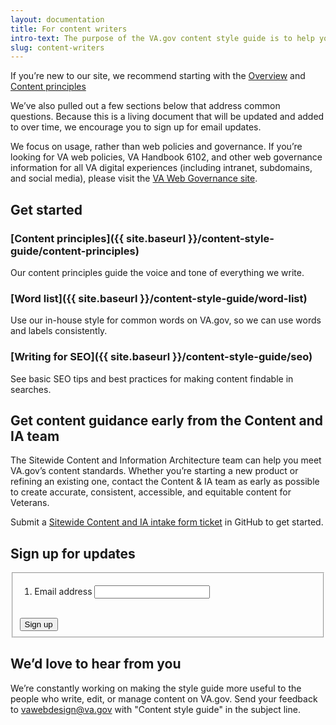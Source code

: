 ```yaml
---
layout: documentation
title: For content writers
intro-text: The purpose of the VA.gov content style guide is to help you create better content, not better bureaucracy. 
slug: content-writers
---
```


If you’re new to our site, we recommend starting with the <a href="{{ site.baseurl }}/content-style-guide/">Overview</a> and <a href="{{ site.baseurl }}/content-style-guide/content-principles">Content principles</a>

We’ve also pulled out a few sections below that address common questions. Because this is a living document that will be updated and added to over time, we encourage you to sign up for email updates.

We focus on usage, rather than web policies and governance. If you’re looking for VA web policies, VA Handbook 6102, and other web governance information for all VA digital experiences (including intranet, subdomains, and social media), please visit the [VA Web Governance site](https://digital.va.gov/web-governance/).

## Get started

### [Content principles]({{ site.baseurl }}/content-style-guide/content-principles)

Our content principles guide the voice and tone of everything we write.

### [Word list]({{ site.baseurl }}/content-style-guide/word-list)

Use our in-house style for common words on VA.gov, so we can use words and labels consistently.

### [Writing for SEO]({{ site.baseurl }}/content-style-guide/seo)

See basic SEO tips and best practices for making content findable in searches.

## Get content guidance early from the Content and IA team

The Sitewide Content and Information Architecture team can help you meet VA.gov’s content standards. Whether you’re starting a new product or refining an existing one, contact the Content &amp; IA team as early as possible to create accurate, consistent, accessible, and equitable content for Veterans.

Submit a [Sitewide Content and IA intake form ticket](https://github.com/department-of-veterans-affairs/va.gov-team/issues/new?assignees=RLHecht%2C+coforma-terry%2C+kristinoletmuskat%2C+laurwill%2C+sara-amanda&labels=sitewide+CAIA%2C+sitewide+content-product+support%2C+Sitewide+IA%2C+sitewide+content%2C+sitewide+accessibility&projects=&template=sitewide-content-intake-form.md&title=%3CType+of+Request%3E+from+%3CTeam%3E) in GitHub to get started.

## Sign up for updates

<form id="GD-snippet-form" action="https://public.govdelivery.com/accounts/USVADS/subscribers/qualify" accept-charset="UTF-8" method="post">
  <input name="utf8" type="hidden" value="&#x2713;" />
  <input type="hidden" name="authenticity_token" value="+Ycg18OTfytwWfUKmlfsFpLivhrAZfJCZ0YtJ0f88YnpHqz4WcsolaudXm6tMS8UrZ9aagwWiSg3bEVp5xWCLg==" />
  <input type="hidden" name="topic_id" id="topic_id" value="USVADS_2" />
  <fieldset>
<ol class="usa-unstyled-list vads-u-margin--0">
      <li class="email_fields">
        <label for="email">Email address</label>
        <input type="text" name="email" id="email" class="usa-input" />
      </li>
    </ol>
      <div>
      <button type="submit" class="usa-button vads-u-width--auto">Sign up</button>
    </div>
  </fieldset>
</form>

## We’d love to hear from you

We’re constantly working on making the style guide more useful to the people who write, edit, or manage content on VA.gov. Send your feedback to [vawebdesign@va.gov](mailto:vawebdesign@va.gov) with "Content style guide" in the subject line.
